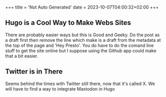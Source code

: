 +++
title = 'Not Auto Generated'
date = 2023-10-07T04:00:32+02:00
+++

## Hugo is a Cool Way to Make Webs Sites


There are probably easier ways but this is Good and Geeky. Do the post as a draft first then remove the line which make is a draft from the metadata at the top of the page and 'Hey Presto'. You do have to do the comand line stuff to get the site online but I suppose using the Github app could make that a bit easier.


## Twitter is in There


Seems behind the times with Twitter still there, now that it's called X. We will have to find a way to integrate Mastodon in Hugo 
